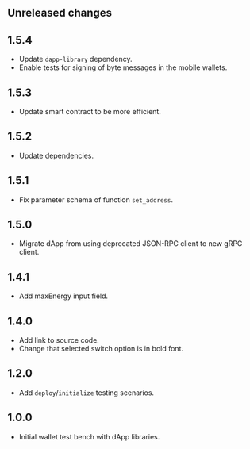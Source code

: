 ## Unreleased changes

## 1.5.4

- Update `dapp-library` dependency.
- Enable tests for signing of byte messages in the mobile wallets.

## 1.5.3

- Update smart contract to be more efficient.

## 1.5.2

- Update dependencies.

## 1.5.1

- Fix parameter schema of function `set_address`.

## 1.5.0

- Migrate dApp from using deprecated JSON-RPC client to new gRPC client.

## 1.4.1

- Add maxEnergy input field.

## 1.4.0

- Add link to source code.
- Change that selected switch option is in bold font.

## 1.2.0

- Add `deploy`/`initialize` testing scenarios.

## 1.0.0

- Initial wallet test bench with dApp libraries.

